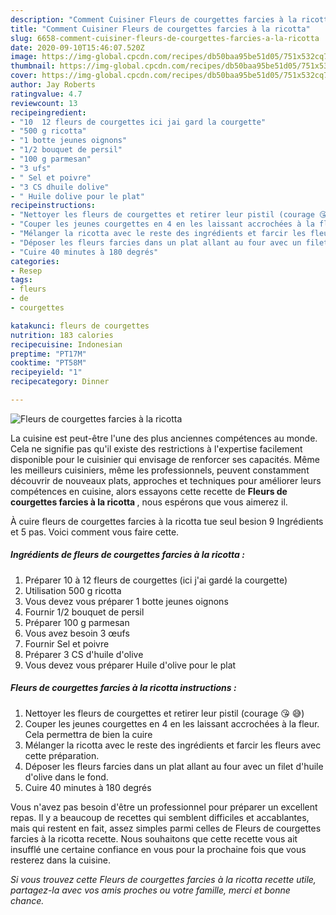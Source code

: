 ```yaml
---
description: "Comment Cuisiner Fleurs de courgettes farcies à la ricotta"
title: "Comment Cuisiner Fleurs de courgettes farcies à la ricotta"
slug: 6658-comment-cuisiner-fleurs-de-courgettes-farcies-a-la-ricotta
date: 2020-09-10T15:46:07.520Z
image: https://img-global.cpcdn.com/recipes/db50baa95be51d05/751x532cq70/fleurs-de-courgettes-farcies-a-la-ricotta-photo-principale-de-la-recette.jpg
thumbnail: https://img-global.cpcdn.com/recipes/db50baa95be51d05/751x532cq70/fleurs-de-courgettes-farcies-a-la-ricotta-photo-principale-de-la-recette.jpg
cover: https://img-global.cpcdn.com/recipes/db50baa95be51d05/751x532cq70/fleurs-de-courgettes-farcies-a-la-ricotta-photo-principale-de-la-recette.jpg
author: Jay Roberts
ratingvalue: 4.7
reviewcount: 13
recipeingredient:
- "10  12 fleurs de courgettes ici jai gard la courgette"
- "500 g ricotta"
- "1 botte jeunes oignons"
- "1/2 bouquet de persil"
- "100 g parmesan"
- "3 ufs"
- " Sel et poivre"
- "3 CS dhuile dolive"
- " Huile dolive pour le plat"
recipeinstructions:
- "Nettoyer les fleurs de courgettes et retirer leur pistil (courage 😘 😅)"
- "Couper les jeunes courgettes en 4 en les laissant accrochées à la fleur. Cela permettra de bien la cuire"
- "Mélanger la ricotta avec le reste des ingrédients et farcir les fleurs avec cette préparation."
- "Déposer les fleurs farcies dans un plat allant au four avec un filet d&#39;huile d&#39;olive dans le fond."
- "Cuire 40 minutes à 180 degrés"
categories:
- Resep
tags:
- fleurs
- de
- courgettes

katakunci: fleurs de courgettes 
nutrition: 183 calories
recipecuisine: Indonesian
preptime: "PT17M"
cooktime: "PT58M"
recipeyield: "1"
recipecategory: Dinner

---
```



![Fleurs de courgettes farcies à la ricotta](https://img-global.cpcdn.com/recipes/db50baa95be51d05/751x532cq70/fleurs-de-courgettes-farcies-a-la-ricotta-photo-principale-de-la-recette.jpg)

La cuisine est peut-être l'une des plus anciennes compétences au monde. Cela ne signifie pas qu'il existe des restrictions à l'expertise facilement disponible pour le cuisinier qui envisage de renforcer ses capacités. Même les meilleurs cuisiniers, même les professionnels, peuvent constamment découvrir de nouveaux plats, approches et techniques pour améliorer leurs compétences en cuisine, alors essayons cette recette de <strong> Fleurs de courgettes farcies à la ricotta </strong>, nous espérons que vous aimerez il.

<!--inarticleads1-->

À cuire fleurs de courgettes farcies à la ricotta tue seul besion 9 Ingrédients et 5 pas. Voici comment vous faire cette.

##### Ingrédients de fleurs de courgettes farcies à la ricotta :

1. Préparer 10 à 12 fleurs de courgettes (ici j&#39;ai gardé la courgette)
1. Utilisation 500 g ricotta
1. Vous devez vous préparer 1 botte jeunes oignons
1. Fournir 1/2 bouquet de persil
1. Préparer 100 g parmesan
1. Vous avez besoin 3 œufs
1. Fournir  Sel et poivre
1. Préparer 3 CS d&#39;huile d&#39;olive
1. Vous devez vous préparer  Huile d&#39;olive pour le plat




<!--inarticleads2-->

##### Fleurs de courgettes farcies à la ricotta instructions :

1. Nettoyer les fleurs de courgettes et retirer leur pistil (courage 😘 😅)
1. Couper les jeunes courgettes en 4 en les laissant accrochées à la fleur. Cela permettra de bien la cuire
1. Mélanger la ricotta avec le reste des ingrédients et farcir les fleurs avec cette préparation.
1. Déposer les fleurs farcies dans un plat allant au four avec un filet d&#39;huile d&#39;olive dans le fond.
1. Cuire 40 minutes à 180 degrés




<!--inarticleads1-->

<p>
Vous n'avez pas besoin d'être un professionnel pour préparer un excellent repas. Il y a beaucoup de recettes qui semblent difficiles et accablantes, mais qui restent en fait, assez simples parmi celles de Fleurs de courgettes farcies à la ricotta recette. Nous souhaitons que cette recette vous ait insufflé une certaine confiance en vous pour la prochaine fois que vous resterez dans la cuisine.
</p>

<p>
<i>Si vous trouvez cette Fleurs de courgettes farcies à la ricotta recette utile, partagez-la avec vos amis proches ou votre famille, merci et bonne chance.</i>
</p>
